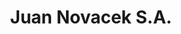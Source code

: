 ---
title: "Juan Novacek S.A."
url: /ciudad-autonoma-de-buenos-aires/juan-novacek-s-a/
shop: general
---